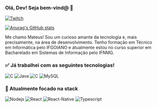 ### Olá, Dev! Seja bem-vind@ 👋

[![Twitch](https://img.shields.io/badge/LinkedIn-0077B5?style=for-the-badge&logo=linkedin&logoColor=white)](https://www.linkedin.com/in/mateuseixas/)

[![Anurag's GitHub stats](https://github-readme-stats.vercel.app/api?username=Seiixas)](https://github.com/anuraghazra/github-readme-stats&theme=midnight-purple&show_icons=true)

Me chamo Mateus! Sou um curioso amante da tecnologia e, mais precisamente, na área de desenvolvimento. Tenho formação em Técnico em Informática pelo IFGOIANO e atualmente estou no curso superior em Bacharelado em Sistemas de Informação pelo IFNMG.

### ✅ Já trabalhei com as seguintes tecnologias!
![C](https://img.shields.io/badge/C-00599C?style=for-the-badge&logo=c&logoColor=white) ![Java](https://img.shields.io/badge/Java-ED8B00?style=for-the-badge&logo=java&logoColor=white) ![C](https://img.shields.io/badge/PHP-777BB4?style=for-the-badge&logo=php&logoColor=white) ![MySQL](https://img.shields.io/badge/MySQL-00000F?style=for-the-badge&logo=mysql&logoColor=white)

### 🧠 Atualmente focado na stack
![Nodejs](https://img.shields.io/badge/Node.js-43853D?style=for-the-badge&logo=node.js&logoColor=white) ![React](https://img.shields.io/badge/React-20232A?style=for-the-badge&logo=react&logoColor=61DAFB) ![React-Native](https://img.shields.io/badge/React_Native-20232A?style=for-the-badge&logo=react&logoColor=61DAFB) ![Typescript](https://img.shields.io/badge/TypeScript-007ACC?style=for-the-badge&logo=typescript&logoColor=white)


